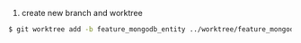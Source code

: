 1. create new branch and worktree
```bash
$ git worktree add -b feature_mongodb_entity ../worktree/feature_mongodb_entity
```